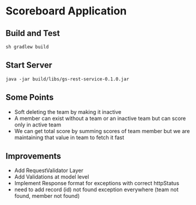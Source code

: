 # Scoreboard Application

## Build and Test
`sh gradlew build`

## Start Server
`java -jar build/libs/gs-rest-service-0.1.0.jar`

## Some Points
- Soft deleting the team by making it inactive
- A member can exist without a team or an inactive team but can score only in active team
- We can get total score by summing scores of team member but we are maintaining that value in team to fetch  it fast

## Improvements
- Add RequestValidator Layer
- Add Validations at model level
- Implement Response format for exceptions with correct httpStatus
- need to add record (id) not found exception everywhere (team not found, member not found)
